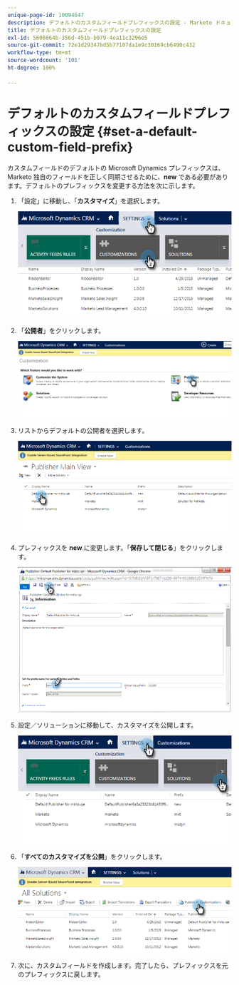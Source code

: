 ```yaml
---
unique-page-id: 10094647
description: デフォルトのカスタムフィールドプレフィックスの設定 - Marketo ドキュメント - 製品ドキュメント
title: デフォルトのカスタムフィールドプレフィックスの設定
exl-id: 5608864b-356d-451b-b079-4ea11c3296e5
source-git-commit: 72e1d29347bd5b77107da1e9c30169cb6490c432
workflow-type: tm+mt
source-wordcount: '101'
ht-degree: 100%

---
```


# デフォルトのカスタムフィールドプレフィックスの設定 {#set-a-default-custom-field-prefix}

カスタムフィールドのデフォルトの Microsoft Dynamics プレフィックスは、Marketo 独自のフィールドを正しく同期させるために、**new** である必要があります。デフォルトのプレフィックスを変更する方法を次に示します。

1. 「設定」に移動し、「**カスタマイズ**」を選択します。

   ![](assets/image2015-10-9-11-3a18-3a8.png)

1. 「**公開者**」をクリックします。

   ![](assets/image2015-10-9-11-3a19-3a39.png)

1. リストからデフォルトの公開者を選択します。

   ![](assets/image2015-10-9-11-3a2-3a45.png)

1. プレフィックスを **new**.に変更します。「**保存して閉じる**」をクリックします。

   ![](assets/image2015-10-9-11-3a9-3a17.png)

1. 設定／ソリューションに移動して、カスタマイズを公開します。

   ![](assets/image2015-10-9-11-3a12-3a43.png)

1. 「**すべてのカスタマイズを公開**」をクリックします。

   ![](assets/image2015-10-9-11-3a14-3a42.png)

1. 次に、カスタムフィールドを作成します。完了したら、プレフィックスを元のプレフィックスに戻します。
